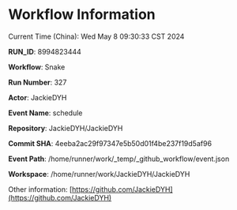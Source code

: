 # Workflow Information

Current Time (China): Wed May  8 09:30:33 CST 2024  

**RUN_ID**: 8994823444  

**Workflow**: Snake  

**Run Number**: 327  

**Actor**: JackieDYH  

**Event Name**: schedule  

**Repository**: JackieDYH/JackieDYH  

**Commit SHA**: 4eeba2ac29f97347e5b50d01f4be237f19d5af96  

**Event Path**: /home/runner/work/_temp/_github_workflow/event.json  

**Workspace**: /home/runner/work/JackieDYH/JackieDYH  

Other information: [https://github.com/JackieDYH](https://github.com/JackieDYH)
